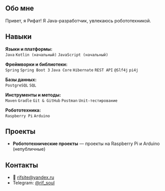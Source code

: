 ## Обо мне
Привет, я Рифат!
Я Java-разработчик, увлекаюсь робототехникой.  

## Навыки

**Языки и платформы:**  
`Java` `Kotlin (начальный)` `JavaScript (начальный)`

**Фреймворки и библиотеки:**  
`Spring` `Spring Boot 3` `Java Core` `Hibernate` `REST API` `@Slf4j` `pi4j`

**Базы данных:**  
`PostgreSQL` `SQL`

**Инструменты и методы:**  
`Maven` `Gradle` `Git & GitHub` `Postman` `Unit-тестирование`

**Робототехника:**  
`Raspberry Pi` `Arduino`

## Проекты
- **Робототехнические проекты** — проекты на Raspberry Pi и Arduino (непубличные)  

## Контакты
- 📧 rifsite@yandex.ru  
- Telegram: [@rif_soul](https://t.me/rif_soul)
